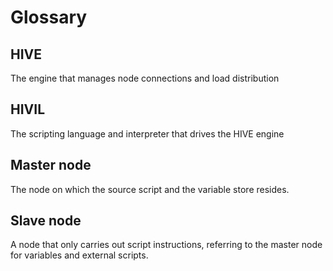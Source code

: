 # Glossary

## HIVE

The engine that manages node connections and load distribution

## HIVIL

The scripting language and interpreter that drives the HIVE engine

## Master node

The node on which the source script and the variable store resides.

## Slave node

A node that only carries out script instructions, referring to the master node for variables and external scripts.